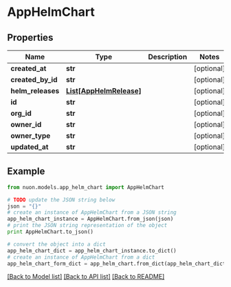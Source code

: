 # AppHelmChart


## Properties

Name | Type | Description | Notes
------------ | ------------- | ------------- | -------------
**created_at** | **str** |  | [optional] 
**created_by_id** | **str** |  | [optional] 
**helm_releases** | [**List[AppHelmRelease]**](AppHelmRelease.md) |  | [optional] 
**id** | **str** |  | [optional] 
**org_id** | **str** |  | [optional] 
**owner_id** | **str** |  | [optional] 
**owner_type** | **str** |  | [optional] 
**updated_at** | **str** |  | [optional] 

## Example

```python
from nuon.models.app_helm_chart import AppHelmChart

# TODO update the JSON string below
json = "{}"
# create an instance of AppHelmChart from a JSON string
app_helm_chart_instance = AppHelmChart.from_json(json)
# print the JSON string representation of the object
print AppHelmChart.to_json()

# convert the object into a dict
app_helm_chart_dict = app_helm_chart_instance.to_dict()
# create an instance of AppHelmChart from a dict
app_helm_chart_form_dict = app_helm_chart.from_dict(app_helm_chart_dict)
```
[[Back to Model list]](../README.md#documentation-for-models) [[Back to API list]](../README.md#documentation-for-api-endpoints) [[Back to README]](../README.md)


